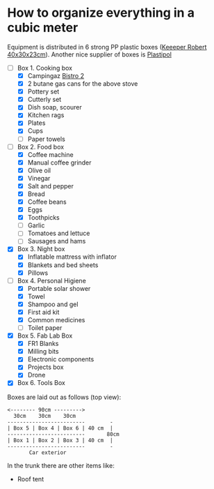 # How to organize everything in a cubic meter

Equipment is distributed in 6 strong PP plastic boxes ([Keeeper Robert 40x30x23cm](https://www.keeeper.com/en/produkt/robert/)). Another nice supplier of boxes is [Plastipol](http://www.plastipol.com/int/index.php?option=com_content&view=frontpage&Itemid=68&lang=en)

- [ ] Box 1. Cooking box
  - [x] Campingaz [Bistro 2](https://www.campingaz.com/uk/p-27302-campbistro-2-stove.aspx)
  - [x] 2 butane gas cans for the above stove
  - [x] Pottery set
  - [x] Cutterly set
  - [x] Dish soap, scourer
  - [x] Kitchen rags
  - [x] Plates
  - [x] Cups
  - [ ] Paper towels
- [ ] Box 2. Food box
  - [x] Coffee machine
  - [x] Manual coffee  grinder
  - [x] Olive oil
  - [x] Vinegar
  - [x] Salt and pepper
  - [x] Bread
  - [x] Coffee beans
  - [x] Eggs
  - [x] Toothpicks
  - [ ] Garlic
  - [ ] Tomatoes and lettuce
  - [ ] Sausages and hams
- [x] Box 3. Night box
  - [x] Inflatable mattress with inflator
  - [x] Blankets and bed sheets
  - [x] Pillows
- [ ] Box 4. Personal Higiene
  - [x] Portable solar shower
  - [x] Towel
  - [x] Shampoo and gel
  - [x] First aid kit
  - [x] Common medicines
  - [ ] Toilet paper
- [x] Box 5. Fab Lab Box
  - [x] FR1 Blanks
  - [x] Milling bits
  - [x] Electronic components
  - [x] Projects box
  - [x] Drone
- [x] Box 6. Tools Box

Boxes are laid out as follows (top view):

```
<-------- 90cm --------->
  30cm    30cm    30cm
-------------------------        -
| Box 5 | Box 4 | Box 6 | 40 cm  |
-------------------------       80cm
| Box 1 | Box 2 | Box 3 | 40 cm  |
-------------------------        -
       Car exterior
```

In the trunk there are other items like:

- Roof tent

